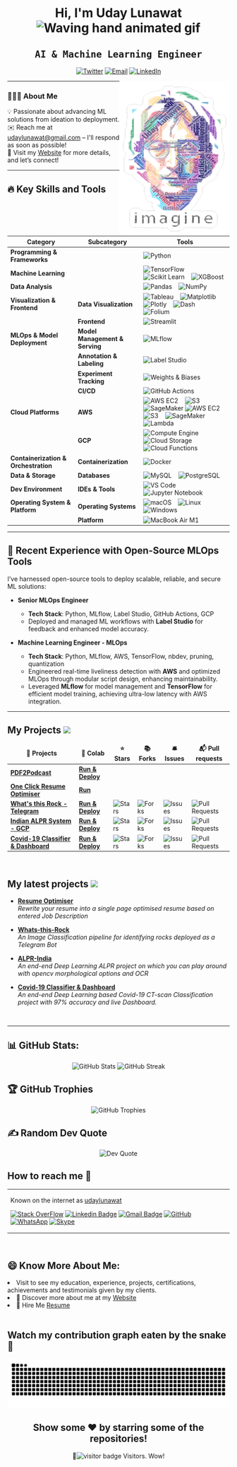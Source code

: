 <div align="center">
  <h1>Hi, I'm Uday Lunawat <img src="https://raw.githubusercontent.com/nixin72/nixin72/master/wave.gif" alt="Waving hand animated gif" height="45" width="45" /></h1>
  <h2 align="center"><samp>AI & Machine Learning Engineer</samp></h2>
</div>

<p align="center">
  <a href="https://twitter.com/udaylunawat" target="_blank"><img src="https://img.shields.io/badge/Twitter-1ca0f1?style=flat-square&logo=twitter&logoColor=white" alt="Twitter"></a>
  <a href="mailto:udaylunawat@gmail.com" target="_blank"><img src="https://img.shields.io/badge/Email-c14438?style=flat-square&logo=gmail&logoColor=white" alt="Email"></a>
  <a href="https://www.linkedin.com/in/uday-lunawat" target="_blank"><img src="https://img.shields.io/badge/LinkedIn-0077B5?style=flat-square&logo=linkedin&logoColor=white" alt="LinkedIn"></a>
</p>

<img src="https://github.com/udaylunawat/udaylunawat/blob/master/img/lennon_word.png" height="350" width="250" align="right"/>

---

### 👨🏻‍💻 About Me

💡 Passionate about advancing ML solutions from ideation to deployment.  
✉️ Reach me at udaylunawat@gmail.com – I'll respond as soon as possible!  
📄 Visit my [Website](https://udaylunawat.github.io) for more details, and let’s connect!


---

## 🔥 Key Skills and Tools

| Category                    | Subcategory                   | Tools                                                                                                                                                                                                                                                            |
|-----------------------------|-------------------------------|------------------------------------------------------------------------------------------------------------------------------------------------------------------------------------------------------------------------------------------------------------------|
| **Programming & Frameworks**|                               | ![Python][python]                                                                                                                                                                                                                                               |
| **Machine Learning**        |                               | ![TensorFlow][tensorflow] &nbsp;&nbsp; ![Scikit Learn][scikitlearn] &nbsp;&nbsp; ![XGBoost][xgboost]                                                                                                                          |
| **Data Analysis**           |                               | ![Pandas][pandas] &nbsp;&nbsp; ![NumPy][numpy]                                                                                                                                                                                                                  |
| **Visualization & Frontend**| **Data Visualization**        | ![Tableau][tableau] &nbsp;&nbsp; ![Matplotlib][matplotlib] &nbsp;&nbsp; ![Plotly][plotly] &nbsp;&nbsp; ![Dash][dash] &nbsp;&nbsp; ![Folium][folium]                                                                                                            |
|                             | **Frontend**                  | ![Streamlit][streamlit]                                                                                                                                                                                                                                         |
| **MLOps & Model Deployment**| **Model Management & Serving**| ![MLflow][mlflow] &nbsp;&nbsp;                                                                                                                                                                                               |
|                             | **Annotation & Labeling**     | ![Label Studio][labelstudio]                                                                                                                                                                                                                                    |
|                             | **Experiment Tracking**       | ![Weights & Biases][wandb]                                                                                                                                                                                                                                                                                     |
|                             | **CI/CD**                    | ![GitHub Actions][githubactions]                                                                                                                                                                                                                                |
| **Cloud Platforms**         | **AWS**                      | ![AWS EC2][awsec2] &nbsp;&nbsp; ![S3][s3] &nbsp;&nbsp; ![SageMaker][sagemaker] ![AWS EC2][awsec2] &nbsp;&nbsp; ![S3][s3] &nbsp;&nbsp; ![SageMaker][sagemaker] &nbsp;&nbsp; ![Lambda][lambda] &nbsp;&nbsp;                                                                                                                                                                                 |
|                             | **GCP**                      | ![Compute Engine][computeengine] &nbsp;&nbsp; ![Cloud Storage][cloudstorage] &nbsp;&nbsp; ![Cloud Functions][cloudfunctions]                                                           |
| **Containerization & Orchestration** | **Containerization**       | ![Docker][docker]                                                                                                                                                                                                                                               |
| **Data & Storage**          | **Databases**                | ![MySQL][mysql] &nbsp;&nbsp; ![PostgreSQL][postgresql]                                                                                                                                                                  |
| **Dev Environment**         | **IDEs & Tools**             | ![VS Code][vscode] &nbsp;&nbsp; ![Jupyter Notebook][jupyternotebook]                                                                                                                                                                                            |
| **Operating System & Platform** | **Operating Systems**        | ![macOS][macos] &nbsp;&nbsp; ![Linux][linux] &nbsp;&nbsp; ![Windows][windows]                                                                                                                                                                                   |
|                             | **Platform**                 | ![MacBook Air M1][macbookairm1]                                                                                                                                                                                                                                 |

---

<!-- Badge References -->

[python]: https://img.shields.io/badge/Python-black?style=for-the-badge&logo=python&logoColor=ffdd54
[tensorflow]: https://img.shields.io/badge/TensorFlow-black?style=for-the-badge&logo=tensorflow&logoColor=FF6F00
[pytorch]: https://img.shields.io/badge/PyTorch-black?style=for-the-badge&logo=pytorch&logoColor=EE4C2C
[scikitlearn]: https://img.shields.io/badge/Scikit_Learn-black?style=for-the-badge&logo=scikit-learn&logoColor=F7931E
[xgboost]: https://img.shields.io/badge/XGBoost-black?style=for-the-badge&logo=xgboost&logoColor=008000
[spacy]: https://img.shields.io/badge/spaCy-black?style=for-the-badge&logo=spacy&logoColor=09A3D5
[pandas]: https://img.shields.io/badge/Pandas-black?style=for-the-badge&logo=pandas&logoColor=150458
[numpy]: https://img.shields.io/badge/NumPy-black?style=for-the-badge&logo=numpy&logoColor=013243
[tableau]: https://img.shields.io/badge/Tableau-black?style=for-the-badge&logo=tableau&logoColor=E97627
[matplotlib]: https://img.shields.io/badge/Matplotlib-black?style=for-the-badge&logo=matplotlib&logoColor=150458
[plotly]: https://img.shields.io/badge/Plotly-black?style=for-the-badge&logo=plotly&logoColor=3F4F75
[dash]: https://img.shields.io/badge/Dash-black?style=for-the-badge&logo=dash&logoColor=013243
[folium]: https://img.shields.io/badge/Folium-black?style=for-the-badge&logo=folium&logoColor=008000
[streamlit]: https://img.shields.io/badge/Streamlit-black?style=for-the-badge&logo=streamlit&logoColor=FF4B4B
[mlflow]: https://img.shields.io/badge/MLflow-black?style=for-the-badge&logo=mlflow&logoColor=4185F4
[seldoncore]: https://img.shields.io/badge/Seldon_Core-black?style=for-the-badge&logo=seldon-core&logoColor=2F80ED
[labelstudio]: https://img.shields.io/badge/Label_Studio-black?style=for-the-badge&logo=label-studio&logoColor=8B0000
[wandb]: https://img.shields.io/badge/Weights_%26_Biases-black?style=for-the-badge&logo=wandb&logoColor=F8B133
[trivy]: https://img.shields.io/badge/Trivy-black?style=for-the-badge&logo=trivy&logoColor=008080
[githubactions]: https://img.shields.io/badge/GitHub_Actions-black?style=for-the-badge&logo=github-actions&logoColor=2088FF
[awsec2]: https://img.shields.io/badge/AWS_EC2-black?style=for-the-badge&logo=amazon-aws&logoColor=FF9900
[s3]: https://img.shields.io/badge/S3-black?style=for-the-badge&logo=amazon-s3&logoColor=FF9900
[sagemaker]: https://img.shields.io/badge/SageMaker-black?style=for-the-badge&logo=amazon-sagemaker&logoColor=232F3E
[lambda]: https://img.shields.io/badge/AWS_Lambda-black?style=for-the-badge&logo=aws-lambda&logoColor=FF9900
[ecr]: https://img.shields.io/badge/AWS_ECR-black?style=for-the-badge&logo=amazon-aws&logoColor=FF9900
[ecs]: https://img.shields.io/badge/AWS_ECS-black?style=for-the-badge&logo=amazon-aws&logoColor=FF9900
[eks]: https://img.shields.io/badge/AWS_EKS-black?style=for-the-badge&logo=amazon-aws&logoColor=FF9900
[computeengine]: https://img.shields.io/badge/Compute_Engine-black?style=for-the-badge&logo=google-cloud&logoColor=4285F4
[bigquery]: https://img.shields.io/badge/BigQuery-black?style=for-the-badge&logo=google-cloud&logoColor=4285F4
[vertexai]: https://img.shields.io/badge/Vertex_AI-black?style=for-the-badge&logo=google-cloud&logoColor=4285F4
[cloudstorage]: https://img.shields.io/badge/Cloud_Storage-black?style=for-the-badge&logo=google-cloud&logoColor=4285F4
[cloudfunctions]: https://img.shields.io/badge/Cloud_Functions-black?style=for-the-badge&logo=google-cloud&logoColor=4285F4
[pubsub]: https://img.shields.io/badge/Pub_Sub-black?style=for-the-badge&logo=google-cloud&logoColor=4285F4
[dataflow]: https://img.shields.io/badge/Dataflow-black?style=for-the-badge&logo=google-cloud&logoColor=4285F4
[aiplatform]: https://img.shields.io/badge/AI_Platform-black?style=for-the-badge&logo=google-cloud&logoColor=4285F4
[docker]: https://img.shields.io/badge/Docker-black?style=for-the-badge&logo=docker&logoColor=2496ED
[kubernetes]: https://img.shields.io/badge/Kubernetes-black?style=for-the-badge&logo=kubernetes&logoColor=326CE5
[kubeflow]: https://img.shields.io/badge/Kubeflow-black?style=for-the-badge&logo=kubeflow&logoColor=1F72CD
[mysql]: https://img.shields.io/badge/MySQL-black?style=for-the-badge&logo=mysql&logoColor=4479A1
[postgresql]: https://img.shields.io/badge/PostgreSQL-black?style=for-the-badge&logo=postgresql&logoColor=336791
[mongodb]: https://img.shields.io/badge/MongoDB-black?style=for-the-badge&logo=mongodb&logoColor=4EA94B
[vscode]: https://img.shields.io/badge/VS_Code-black?style=for-the-badge&logo=visual-studio-code&logoColor=007ACC
[jupyternotebook]: https://img.shields.io/badge/Jupyter_Notebook-black?style=for-the-badge&logo=jupyter&logoColor=F37626
[macos]: https://img.shields.io/badge/macOS-black?style=for-the-badge&logo=apple&logoColor=white
[linux]: https://img.shields.io/badge/Linux-black?style=for-the-badge&logo=linux&logoColor=FCC624
[windows]: https://img.shields.io/badge/Windows-black?style=for-the-badge&logo=windows&logoColor=0078D6
[macbookairm1]: https://img.shields.io/badge/MacBook_Air_M1-black?style=for-the-badge&logo=apple&logoColor=white

## 🌟 Recent Experience with Open-Source MLOps Tools

I’ve harnessed open-source tools to deploy scalable, reliable, and secure ML solutions:

- **Senior MLOps Engineer**  
  - **Tech Stack**: Python, MLflow, Label Studio, GitHub Actions, GCP
  - Deployed and managed ML workflows with **Label Studio** for feedback and enhanced model accuracy.

- **Machine Learning Engineer - MLOps**  
  - **Tech Stack**: Python, MLflow, AWS, TensorFlow, nbdev, pruning, quantization
  - Engineered real-time liveliness detection with **AWS** and optimized MLOps through modular script design, enhancing maintainability.
  - Leveraged **MLflow** for model management and **TensorFlow** for efficient model training, achieving ultra-low latency with AWS integration.

---

## My Projects <img src="https://slackmojis.com/emojis/5948-bongo_blob/download" width="25">

<table>
  <thead align="center">
    <tr border: none;>
      <td><b>🎁 Projects</b></td>
      <td><b>🤖 Colab</b></td>
      <td><b>⭐ Stars</b></td>
      <td><b>📚 Forks</b></td>
      <td><b>🛎 Issues</b></td>
      <td><b>📬 Pull requests</b></td>
    </tr>
	</thead>
  <tbody>
     <tr>
      <td><a href="https://github.com/udaylunawat/Data-Science-Projects/tree/master/NotebookLM_clone/Kokoro_GitHub"><b>PDF2Podcast</b></a></td>
      <td><a href="https://huggingface.co/spaces/udayl/NotebookLM-Kokoro_TTS_App"><b>Run & Deploy</b></a></td>
<!--       <td><img alt="Stars" src="https://img.shields.io/github/stars/udaylunawat/Whats-this-rock?style=flat-square&labelColor=343b41"/></td>
      <td><img alt="Forks" src="https://img.shields.io/github/forks/udaylunawat/Whats-this-rock?style=flat-square&labelColor=343b41"/></td>
      <td><img alt="Issues" src="https://img.shields.io/github/issues/udaylunawat/Whats-this-rock?style=flat-square&labelColor=343b41"/></td>
      <td><img alt="Pull Requests" src="https://img.shields.io/github/issues-pr/udaylunawat/Whats-this-rock?style=flat-square&labelColor=343b41"/></td> -->
    </tr>
     <tr>
      <td><a href="https://github.com/udaylunawat/resume_gen"><b>One Click Resume Optimiser</b></a></td>
      <td><a href="https://craftedresume.streamlit.app/"><b>Run</b></a></td>
<!--       <td><img alt="Stars" src="https://img.shields.io/github/stars/udaylunawat/resume_gen?style=flat-square&labelColor=343b41"/></td>
      <td><img alt="Forks" src="https://img.shields.io/github/forks/udaylunawat/resume_gen?style=flat-square&labelColor=343b41"/></td>
      <td><img alt="Issues" src="https://img.shields.io/github/issues/udaylunawat/resume_gen?style=flat-square&labelColor=343b41"/></td>
      <td><img alt="Pull Requests" src="https://img.shields.io/github/issues-pr/udaylunawat/resume_gen?style=flat-square&labelColor=343b41"/></td> -->
     </tr>
     <tr>
      <td><a href="https://github.com/udaylunawat/Whats-this-rock"><b>What's this Rock - Telegram</b></a></td>
      <td><a href="https://colab.research.google.com/drive/1N1CIqdOKlJSJla5PU53Yn9KWSao47eMv?usp=sharing"><b>Run & Deploy</b></a></td>
      <td><img alt="Stars" src="https://img.shields.io/github/stars/udaylunawat/Whats-this-rock?style=flat-square&labelColor=343b41"/></td>
      <td><img alt="Forks" src="https://img.shields.io/github/forks/udaylunawat/Whats-this-rock?style=flat-square&labelColor=343b41"/></td>
      <td><img alt="Issues" src="https://img.shields.io/github/issues/udaylunawat/Whats-this-rock?style=flat-square&labelColor=343b41"/></td>
      <td><img alt="Pull Requests" src="https://img.shields.io/github/issues-pr/udaylunawat/Whats-this-rock?style=flat-square&labelColor=343b41"/></td>
    </tr>
    <tr>
      <td><a href="https://github.com/udaylunawat/Automatic-License-Plate-Recognition"><b>Indian ALPR System - GCP</b></a></td>
      <td><a href="https://colab.research.google.com/drive/1BqegosjfXthG1v9p3TUVnfvkvMxAOC5g#scrollTo=LUUvnvqrvFy3"><b>Run & Deploy</b></a></td>
      <td><img alt="Stars" src="https://img.shields.io/github/stars/udaylunawat/Automatic-License-Plate-Recognition?style=flat-square&labelColor=343b41"/></td>
      <td><img alt="Forks" src="https://img.shields.io/github/forks/udaylunawat/Automatic-License-Plate-Recognition?style=flat-square&labelColor=343b41"/></td>
      <td><img alt="Issues" src="https://img.shields.io/github/issues/udaylunawat/Automatic-License-Plate-Recognition?style=flat-square&labelColor=343b41"/></td>
      <td><img alt="Pull Requests" src="https://img.shields.io/github/issues-pr/udaylunawat/Automatic-License-Plate-Recognition?style=flat-square&labelColor=343b41"/></td>
    </tr>
    <tr>
	<td><a href="https://github.com/udaylunawat/Covid-19-Radiology"><b>Covid-19 Classifier & Dashboard</b></a></td>
	<td><a href="https://colab.research.google.com/drive/1dNvFgDjxiu_Ziu_oVn63uYgrc-OJ9uvE"><b>Run & Deploy</b></a></td>
	<td><img alt="Stars" src="https://img.shields.io/github/stars/udaylunawat/Covid-19-Radiology?style=flat-square&labelColor=343b41"/></td>
	<td><img alt="Forks" src="https://img.shields.io/github/forks/udaylunawat/Covid-19-Radiology?style=flat-square&labelColor=343b41"/></td>
      	<td><img alt="Issues" src="https://img.shields.io/github/issues/udaylunawat/Covid-19-Radiology?style=flat-square&labelColor=343b41"/></td>
      	<td><img alt="Pull Requests" src="https://img.shields.io/github/issues-pr/udaylunawat/Covid-19-Radiology?style=flat-square&labelColor=343b41"/>
<!-- 	<td align="center" colspan="4">Currently set as Private</td> -->
    </tr>
<!--     <tr>
      <td><a><b>Manufacturing Analytics Automation with Tableau</b></a></td>
      <td align="center" colspan="5">Currently set as Private</td>
    <tr> -->
  </tbody>
</table>

<br>

## My latest projects <img src="https://slackmojis.com/emojis/4246-blob-sunglasses/download" width="25">
<ul>
  <li><a href="https://github.com/udaylunawat/resume_gen" width="20" alt="new"><b>Resume Optimiser</b></b></a><br/><i>Rewrite your resume into a single page optimised resume based on entered Job Description</i></li>
</ul>
<ul>
  <li><a href="https://github.com/udaylunawat/Whats-this-rock" width="20" alt="new"><b>Whats-this-Rock</b></b></a><br/><i>An Image Classification pipeline for identifying rocks deployed as a Telegram Bot</i></li>
</ul>
<ul>
  <li><a href="https://github.com/udaylunawat/Automatic-License-Plate-Recognition" width="20" alt="new"><b>ALPR-India</b></b></a><br/><i>An end-end Deep Learning ALPR project on which you can play around with opencv morphological options and OCR</i></li>
</ul>
<ul>
  <li><a href="https://colab.research.google.com/drive/1dNvFgDjxiu_Ziu_oVn63uYgrc-OJ9uvE" width="20" alt="new"><b>Covid-19 Classifier & Dashboard</b></b></a><br/><i>An end-end Deep Learning based Covid-19 CT-scan Classification project with 97% accuracy and live Dashboard.</i></li>
</ul>
<br>

---

## 📊 GitHub Stats:
<p align="center">
  <img src="https://github-readme-stats.vercel.app/api?username=udaylunawat&theme=dark&hide_border=false&include_all_commits=true&count_private=true" alt="GitHub Stats" width="50%"/>
  <img src="https://github-readme-streak-stats.herokuapp.com/?user=udaylunawat&theme=dark&hide_border=false" alt="GitHub Streak" width="50%"/>
</p>

## 🏆 GitHub Trophies
<p align="center">
  <img src="https://github-profile-trophy.vercel.app/?username=udaylunawat&theme=radical&no-frame=false&no-bg=true&margin-w=4" alt="GitHub Trophies" width="70%"/>
</p>

## ✍️ Random Dev Quote
<p align="center">
  <img src="https://quotes-github-readme.vercel.app/api?type=horizontal&theme=radical" alt="Dev Quote" width="70%"/>
</p>

## How to reach me 📱

<table>
  <tr>
    <td>
      
Known on the internet as [udaylunawat](https://www.google.com/search?q=udaylunawat)

[![Stack OverFlow](http://img.shields.io/badge/-StackOverflow-orange?style=flat-square&logo=stackoverflow&logoColor=ffffff&link=https://stackoverflow.com/users/12069905/dracarys3)](https://stackoverflow.com/users/9292995/dracarys3)
[![Linkedin Badge](https://img.shields.io/badge/-LinkedIn-blue?style=flat-square&logo=Linkedin&logoColor=white&link=https://www.linkedin.com/in/uday-lunawat)](https://www.linkedin.com/in/uday-lunawat/)
[![Gmail Badge](https://img.shields.io/badge/-Gmail-c14438?style=flat-square&logo=Gmail&logoColor=white&link=mailto:yashrajjain726@gmail.com)](mailto:udaylunawat@gmail.com)
[![GitHub](https://img.shields.io/badge/-GitHub-181717?style=flat-square&logo=github&logoColor=white&link=https://github.com/yashrajjain726)](https://github.com/udaylunawat)
[![WhatsApp](https://img.shields.io/badge/-WhatsApp-181717?style=flat-square&logo=whatsapp&logoColor=white&link=https://wa.me/7887576672)](https://wa.me/7887576672)
[![Skype](https://img.shields.io/badge/-Skype-181717?style=flat-square&logo=skype&logoColor=white&link=https://join.skype.com/invite/Xxhxebkfcp00)](https://join.skype.com/invite/Xxhxebkfcp00)

</table>

<br>

## 😄 Know More About Me:

<li> Visit to see my education, experience, projects, certifications, achievements and testimonials given by my clients.
<li> 🔖 Discover more about me at my <a href="https://udaylunawat.github.io/" target="_blank">Website</a><br/>
<li> 💼 Hire Me <a href="https://drive.google.com/file/d/18cBgvAG8kiWjclVC48IWf0jnIWtA3M3D/view?usp=sharing" target="_blank">Resume</a><br/>
<br>

## Watch my contribution graph eaten by the snake🐍
<p>
  <img src="https://github.com/udaylunawat/udaylunawat/blob/output/github-contribution-grid-snake-dark.svg" alt="snake"></center>
</p>

<div align="center">
<h2> Show some ❤️ by starring some of the repositories! </h2>
</div>
<div align="center">👀<img src="https://visitor-badge.laobi.icu/badge?page_id=udaylunawat.visitor-badge&title=This_Page_Has" alt="visitor badge"/> Visitors. Wow! </div>
